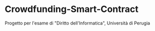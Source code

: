 # Crowdfunding-Smart-Contract
Progetto per l'esame di "Diritto dell'Informatica", Università di Perugia

